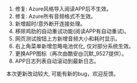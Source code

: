 1. 修复: Azure风格导入阅读APP后不生效。
2. 修复: Azure所有音频格式不生效。
3. 新增超时/意外断开连接处理。
4. 移除鸡肋的自动重试功能(阅读APP有自动重试)。
5. 网页测试按钮上方新增音频大小和耗时显示。
6. 右上角菜单新增忽略电池优化, 仅对部分系统生效。
7. 更换APP图标（再次由酷安@沉默_9527提供）。
8. APP日志列表自动滚动到最新日志。

本次更新改动较大, 可能有新的bug，欢迎反馈。